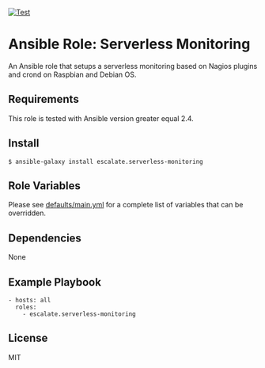 [![Test](https://github.com/escalate/ansible-serverless-monitoring/actions/workflows/test.yml/badge.svg?branch=master&event=push)](https://github.com/escalate/ansible-serverless-monitoring/actions/workflows/test.yml)

# Ansible Role: Serverless Monitoring

An Ansible role that setups a serverless monitoring based on Nagios plugins and crond on Raspbian and Debian OS.

## Requirements

This role is tested with Ansible version greater equal 2.4.

## Install

```
$ ansible-galaxy install escalate.serverless-monitoring
```

## Role Variables

Please see [defaults/main.yml](https://github.com/escalate/ansible-serverless-monitoring/blob/master/defaults/main.yml) for a complete list of variables that can be overridden.

## Dependencies

None

## Example Playbook

```
- hosts: all
  roles:
    - escalate.serverless-monitoring
```

## License

MIT
